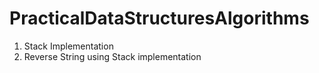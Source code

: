 # PracticalDataStructuresAlgorithms

1. Stack Implementation
2. Reverse String using Stack implementation
